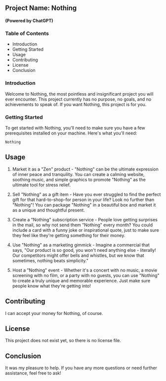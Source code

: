 ## Project Name: Nothing
#### (Powered by ChatGPT)

### Table of Contents
* Introduction
* Getting Started
* Usage
* Contributing
* License
* Conclusion

### Introduction
Welcome to Nothing, the most pointless and insignificant project you will ever encounter. This project currently has no purpose, no goals, and no achievements to speak of. If you want Nothing, this project is for you.

### Getting Started
To get started with Nothing, you'll need to make sure you have a few prerequisites installed on your machine. Here's what you'll need:

```
Nothing
```

## Usage

1. Market it as a "Zen" product - "Nothing" can be the ultimate expression of inner peace and tranquility. You can create a calming website, soothing music, and simple graphics to promote "Nothing" as the ultimate tool for stress relief.

2. Sell "Nothing" as a gift item - Have you ever struggled to find the perfect gift for that hard-to-shop-for person in your life? Look no further than "Nothing"! You can package "Nothing" in a beautiful box and market it as a unique and thoughtful present.

3. Create a "Nothing" subscription service - People love getting surprises in the mail, so why not send them "Nothing" every month? You could include a card with a funny joke or inspirational quote, just to make sure they feel like they're getting something for their money.

4. Use "Nothing" as a marketing gimmick - Imagine a commercial that says, "Our product is so good, you won't need anything else - literally! Our competitors might offer bells and whistles, but we know that sometimes, nothing beats simplicity."

5. Host a "Nothing" event - Whether it's a concert with no music, a movie screening with no film, or a party with no guests, you can use "Nothing" to create a truly unique and memorable experience. Just make sure people know what they're getting into!

## Contributing
I can accept your money for Nothing, of course.

## License
This project does not exist yet, so there is no license file. 

## Conclusion
It was my pleasure to help. If you have any more questions or need further assistance, feel free to ask!